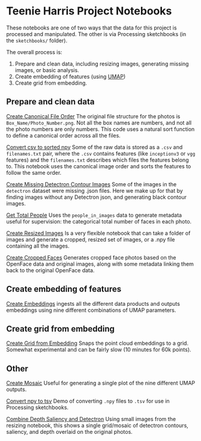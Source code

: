 # Teenie Harris Project Notebooks

These notebooks are one of two ways that the data for this project is processed and manipulated. The other is via Processing sketchbooks (in the `sketchbooks/` folder).

The overall process is:

1. Prepare and clean data, including resizing images, generating missing images, or basic analysis.
2. Create embedding of features (using [UMAP](https://github.com/lmcinnes/umap))
3. Create grid from embedding.

## Prepare and clean data

[Create Canonical File Order](https://github.com/CreativeInquiry/TeenieHarrisProject/blob/master/notebooks/Create%20Canonical%20File%20Order.ipynb) The original file structure for the photos is `Box_Name/Photo_Number.png`. Not all the box names are numbers, and not all the photo numbers are only numbers. This code uses a natural sort function to define a canonical order across all the files.

[Convert csv to sorted npy](https://github.com/CreativeInquiry/TeenieHarrisProject/blob/master/notebooks/Convert%20csv%20to%20sorted%20npy.ipynb) Some of the raw data is stored as a `.csv` and `filenames.txt` pair, where the `.csv` contains features (like `inceptionv3` or `vgg` features) and the `filenames.txt` describes which files the features belong to. This notebook uses the canonical image order and sorts the features to follow the same order.

[Create Missing Detectron Contour Images](https://github.com/CreativeInquiry/TeenieHarrisProject/blob/master/notebooks/Create%20Missing%20Detectron%20Contour%20Images.ipynb) Some of the images in the `detectron` dataset were missing .json files. Here we make up for that by finding images without any Detectron json, and generating black contour images.

[Get Total People](https://github.com/CreativeInquiry/TeenieHarrisProject/blob/master/notebooks/Get%20Total%20People.ipynb) Uses the `people_in_images` data to generate metadata useful for supervision: the categorical total number of faces in each photo.

[Create Resized Images](https://github.com/CreativeInquiry/TeenieHarrisProject/blob/master/notebooks/Create%20Resized%20Images.ipynb) Is a very flexible notebook that can take a folder of images and generate a cropped, resized set of images, or a .npy file containing all the images.

[Create Cropped Faces](https://github.com/CreativeInquiry/TeenieHarrisProject/blob/master/notebooks/Create%20Cropped%20Faces.ipynb) Generates cropped face photos based on the OpenFace data and original images, along with some metadata linking them back to the original OpenFace data.

## Create embedding of features

[Create Embeddings](https://github.com/CreativeInquiry/TeenieHarrisProject/blob/master/notebooks/Create%20Embeddings.ipynb) ingests all the different data products and outputs embeddings using nine different combinations of UMAP parameters.

## Create grid from embedding

[Create Grid from Embedding](https://github.com/CreativeInquiry/TeenieHarrisProject/blob/master/notebooks/Create%20Grid%20from%20Embedding.ipynb) Snaps the point cloud embeddings to a grid. Somewhat experimental and can be fairly slow (10 minutes for 60k points).

## Other

[Create Mosaic](https://github.com/CreativeInquiry/TeenieHarrisProject/blob/master/notebooks/Create%20Mosaic.ipynb) Useful for generating a single plot of the nine different UMAP outputs.

[Convert npy to tsv](https://github.com/CreativeInquiry/TeenieHarrisProject/blob/master/notebooks/Convert%20npy%20to%20tsv.ipynb) Demo of converting `.npy` files to `.tsv` for use in Processing sketchbooks.

[Combine Depth Saliency and Detectron](https://github.com/CreativeInquiry/TeenieHarrisProject/blob/master/notebooks/Combine%20Depth%20Saliency%20and%20Detectron.ipynb) Using small images from the resizing notebook, this shows a single grid/mosaic of detectron contours, saliency, and depth overlaid on the original photos.